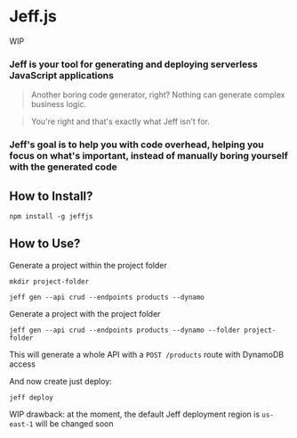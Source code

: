# Jeff.js
WIP

### Jeff is your tool for generating and deploying serverless JavaScript applications

> Another boring code generator, right? Nothing can generate complex business logic. 

> You're right and that's exactly what Jeff isn't for.

### Jeff's goal is to help you with code overhead, helping you focus on what's important, instead of manually boring yourself with the generated code 
 
 
## How to Install?
 
```shell
npm install -g jeffjs
```
 
## How to Use?
 
Generate a project within the project folder
 ```shell
 mkdir project-folder
 
 jeff gen --api crud --endpoints products --dynamo
 ```
 
 
Generate a project with the project folder
  ```shell
  jeff gen --api crud --endpoints products --dynamo --folder project-folder
  ```
  
This will generate a whole API with a `POST /products` route with DynamoDB access 
  
And now create just deploy:
  ```shell
  jeff deploy
  ```
  
WIP drawback: at the moment, the default Jeff deployment region is `us-east-1` will be changed soon
